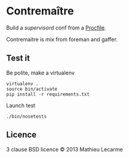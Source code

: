 Contremaître
============

Build a _supervisord_ conf from a [Procfile](https://devcenter.heroku.com/articles/procfile).

Contremaitre is mix from foreman and gaffer.

Test it
-------

Be polite, make a virtualenv

    virtualenv .
    source bin/activate
    pip install -r requirements.txt

Launch test

    ./bin/nosetests

Licence
-------

3 clause BSD licence © 2013 Mathieu Lecarme
